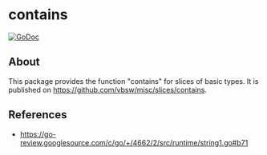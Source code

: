 # contains

[![GoDoc](https://godoc.org/github.com/vbsw/misc/slices/contains?status.svg)](https://godoc.org/github.com/vbsw/misc/slices/contains)

## About
This package provides the function "contains" for slices of basic types. It is published on <https://github.com/vbsw/misc/slices/contains>.

## References
- https://go-review.googlesource.com/c/go/+/4662/2/src/runtime/string1.go#b71
